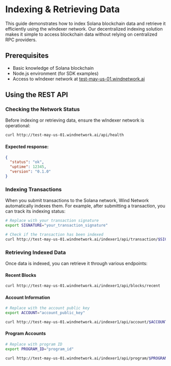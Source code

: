 # Indexing & Retrieving Data

This guide demonstrates how to index Solana blockchain data and retrieve it efficiently using the wIndexer network. Our decentralized indexing solution makes it simple to access blockchain data without relying on centralized RPC providers.

## Prerequisites

- Basic knowledge of Solana blockchain
- Node.js environment (for SDK examples)
- Access to wIndexer network at [test-may-us-01.windnetwork.ai](http://test-may-us-01.windnetwork.ai)

## Using the REST API

### Checking the Network Status

Before indexing or retrieving data, ensure the wIndexer network is operational:

```bash
curl http://test-may-us-01.windnetwork.ai/api/health
```

#### Expected response:
```json
{
  "status": "ok",
  "uptime": 12345,
  "version": "0.1.0"
}
```

### Indexing Transactions
When you submit transactions to the Solana network, Wind Network automatically indexes them. For example, after submitting a transaction, you can track its indexing status:
```bash
# Replace with your transaction signature
export SIGNATURE="your_transaction_signature"

# Check if the transaction has been indexed
curl http://test-may-us-01.windnetwork.ai/indexer1/api/transaction/$SIGNATURE
```

### Retrieving Indexed Data
Once data is indexed, you can retrieve it through various endpoints:
#### Recent Blocks
```bash
curl http://test-may-us-01.windnetwork.ai/indexer1/api/blocks/recent
```
#### Account Information
```bash
# Replace with the account public key
export ACCOUNT="account_public_key"

curl http://test-may-us-01.windnetwork.ai/indexer1/api/account/$ACCOUNT
```
#### Program Accounts
```bash
# Replace with program ID
export PROGRAM_ID="program_id"

curl http://test-may-us-01.windnetwork.ai/indexer1/api/program/$PROGRAM_ID/accounts
```
